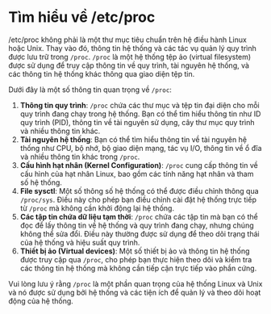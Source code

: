 # Tìm hiểu về /etc/proc

/etc/proc không phải là một thư mục tiêu chuẩn trên hệ điều hành Linux hoặc Unix. Thay vào đó, thông tin hệ thống và các tác vụ quản lý quy trình được lưu trữ trong `/proc`. `/proc` là một hệ thống tệp ảo (virtual filesystem) được sử dụng để truy cập thông tin về quy trình, tài nguyên hệ thống, và các thông tin hệ thống khác thông qua giao diện tệp tin.

Dưới đây là một số thông tin quan trọng về `/proc`:

1. **Thông tin quy trình**: `/proc` chứa các thư mục và tệp tin đại diện cho mỗi quy trình đang chạy trong hệ thống. Bạn có thể tìm hiểu thông tin như ID quy trình (PID), thông tin về tài nguyên sử dụng, cây thư mục quy trình và nhiều thông tin khác.
2. **Tài nguyên hệ thống**: Bạn có thể tìm hiểu thông tin về tài nguyên hệ thống như CPU, bộ nhớ, bộ giao diện mạng, tác vụ I/O, thông tin về ổ đĩa và nhiều thông tin khác trong `/proc`.
3. **Cấu hình hạt nhân (Kernel Configuration)**: `/proc` cung cấp thông tin về cấu hình của hạt nhân Linux, bao gồm các tính năng hạt nhân và tham số hệ thống.
4. **File sysctl**: Một số thông số hệ thống có thể được điều chỉnh thông qua `/proc/sys`. Điều này cho phép bạn điều chỉnh cài đặt hệ thống trực tiếp từ `/proc` mà không cần khởi động lại hệ thống.
5. **Các tập tin chứa dữ liệu tạm thời**: `/proc` chứa các tập tin mà bạn có thể đọc để lấy thông tin về hệ thống và quy trình đang chạy, nhưng chúng không thể sửa đổi. Điều này thường được sử dụng để theo dõi trạng thái của hệ thống và hiệu suất quy trình.
6. **Thiết bị ảo (Virtual devices)**: Một số thiết bị ảo và thông tin hệ thống được truy cập qua `/proc`, cho phép bạn thực hiện theo dõi và kiểm tra các thông tin hệ thống mà không cần tiếp cận trực tiếp vào phần cứng.

Vui lòng lưu ý rằng `/proc` là một phần quan trọng của hệ thống Linux và Unix và nó được sử dụng bởi hệ thống và các tiện ích để quản lý và theo dõi hoạt động của hệ thống.